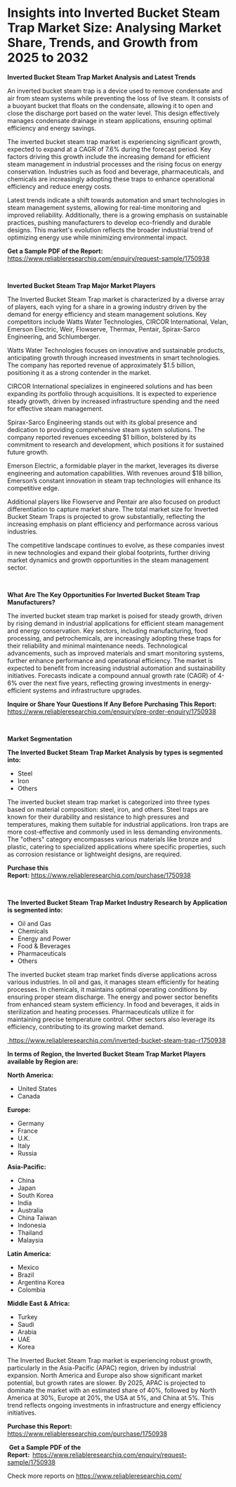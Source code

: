 <p><h1>Insights into Inverted Bucket Steam Trap Market Size: Analysing Market Share, Trends, and Growth from 2025 to 2032</h1></p><p><strong>Inverted Bucket Steam Trap Market Analysis and Latest Trends</strong></p>
<p><p>An inverted bucket steam trap is a device used to remove condensate and air from steam systems while preventing the loss of live steam. It consists of a buoyant bucket that floats on the condensate, allowing it to open and close the discharge port based on the water level. This design effectively manages condensate drainage in steam applications, ensuring optimal efficiency and energy savings.</p><p>The inverted bucket steam trap market is experiencing significant growth, expected to expand at a CAGR of 7.6% during the forecast period. Key factors driving this growth include the increasing demand for efficient steam management in industrial processes and the rising focus on energy conservation. Industries such as food and beverage, pharmaceuticals, and chemicals are increasingly adopting these traps to enhance operational efficiency and reduce energy costs.</p><p>Latest trends indicate a shift towards automation and smart technologies in steam management systems, allowing for real-time monitoring and improved reliability. Additionally, there is a growing emphasis on sustainable practices, pushing manufacturers to develop eco-friendly and durable designs. This market's evolution reflects the broader industrial trend of optimizing energy use while minimizing environmental impact.</p></p>
<p><strong>Get a Sample PDF of the Report:&nbsp;</strong> <a href="https://www.reliableresearchiq.com/enquiry/request-sample/1750938?utm_campaign=2730&utm_medium=2&utm_source=Github&utm_content=ia&utm_term=10042025&utm_id=inverted-bucket-steam-trap">https://www.reliableresearchiq.com/enquiry/request-sample/1750938</a></p>
<p>&nbsp;</p>
<p><strong>Inverted Bucket Steam Trap Major Market Players</strong></p>
<p><p>The Inverted Bucket Steam Trap market is characterized by a diverse array of players, each vying for a share in a growing industry driven by the demand for energy efficiency and steam management solutions. Key competitors include Watts Water Technologies, CIRCOR International, Velan, Emerson Electric, Weir, Flowserve, Thermax, Pentair, Spirax-Sarco Engineering, and Schlumberger.</p><p>Watts Water Technologies focuses on innovative and sustainable products, anticipating growth through increased investments in smart technologies. The company has reported revenue of approximately $1.5 billion, positioning it as a strong contender in the market.</p><p>CIRCOR International specializes in engineered solutions and has been expanding its portfolio through acquisitions. It is expected to experience steady growth, driven by increased infrastructure spending and the need for effective steam management.</p><p>Spirax-Sarco Engineering stands out with its global presence and dedication to providing comprehensive steam system solutions. The company reported revenues exceeding $1 billion, bolstered by its commitment to research and development, which positions it for sustained future growth.</p><p>Emerson Electric, a formidable player in the market, leverages its diverse engineering and automation capabilities. With revenues around $18 billion, Emerson’s constant innovation in steam trap technologies will enhance its competitive edge.</p><p>Additional players like Flowserve and Pentair are also focused on product differentiation to capture market share. The total market size for Inverted Bucket Steam Traps is projected to grow substantially, reflecting the increasing emphasis on plant efficiency and performance across various industries.</p><p>The competitive landscape continues to evolve, as these companies invest in new technologies and expand their global footprints, further driving market dynamics and growth opportunities in the steam management sector.</p></p>
<p>&nbsp;</p>
<p><strong>What Are The Key Opportunities For Inverted Bucket Steam Trap Manufacturers?</strong></p>
<p><p>The inverted bucket steam trap market is poised for steady growth, driven by rising demand in industrial applications for efficient steam management and energy conservation. Key sectors, including manufacturing, food processing, and petrochemicals, are increasingly adopting these traps for their reliability and minimal maintenance needs. Technological advancements, such as improved materials and smart monitoring systems, further enhance performance and operational efficiency. The market is expected to benefit from increasing industrial automation and sustainability initiatives. Forecasts indicate a compound annual growth rate (CAGR) of 4-6% over the next five years, reflecting growing investments in energy-efficient systems and infrastructure upgrades.</p></p>
<p><strong>Inquire or Share Your Questions If Any Before Purchasing This Report:</strong> <a href="https://www.reliableresearchiq.com/enquiry/pre-order-enquiry/1750938?utm_campaign=2730&utm_medium=2&utm_source=Github&utm_content=ia&utm_term=10042025&utm_id=inverted-bucket-steam-trap">https://www.reliableresearchiq.com/enquiry/pre-order-enquiry/1750938</a></p>
<p>&nbsp;</p>
<p><strong>Market Segmentation</strong></p>
<p><strong>The Inverted Bucket Steam Trap Market Analysis by types is segmented into:</strong></p>
<p><ul><li>Steel</li><li>Iron</li><li>Others</li></ul></p>
<p><p>The inverted bucket steam trap market is categorized into three types based on material composition: steel, iron, and others. Steel traps are known for their durability and resistance to high pressures and temperatures, making them suitable for industrial applications. Iron traps are more cost-effective and commonly used in less demanding environments. The "others" category encompasses various materials like bronze and plastic, catering to specialized applications where specific properties, such as corrosion resistance or lightweight designs, are required.</p></p>
<p><strong>Purchase this Report:&nbsp;</strong><a href="https://www.reliableresearchiq.com/purchase/1750938?utm_campaign=2730&utm_medium=2&utm_source=Github&utm_content=ia&utm_term=10042025&utm_id=inverted-bucket-steam-trap">https://www.reliableresearchiq.com/purchase/1750938</a></p>
<p>&nbsp;</p>
<p><strong>The Inverted Bucket Steam Trap Market Industry Research by Application is segmented into:</strong></p>
<p><ul><li>Oil and Gas</li><li>Chemicals</li><li>Energy and Power</li><li>Food & Beverages</li><li>Pharmaceuticals</li><li>Others</li></ul></p>
<p><p>The inverted bucket steam trap market finds diverse applications across various industries. In oil and gas, it manages steam efficiently for heating processes. In chemicals, it maintains optimal operating conditions by ensuring proper steam discharge. The energy and power sector benefits from enhanced steam system efficiency. In food and beverages, it aids in sterilization and heating processes. Pharmaceuticals utilize it for maintaining precise temperature control. Other sectors also leverage its efficiency, contributing to its growing market demand.</p></p>
<p><a href="https://www.reliableresearchiq.com/inverted-bucket-steam-trap-r1750938?utm_campaign=2730&utm_medium=2&utm_source=Github&utm_content=ia&utm_term=10042025&utm_id=inverted-bucket-steam-trap">&nbsp;https://www.reliableresearchiq.com/inverted-bucket-steam-trap-r1750938</a></p>
<p><strong>In terms of Region, the Inverted Bucket Steam Trap Market Players available by Region are:</strong></p>
<p>
    <p> <strong> North America: </strong>
        <ul>
            <li>United States</li>
            <li>Canada</li>
        </ul>
        </p> 
    <p> <strong> Europe: </strong>
        <ul>
            <li>Germany</li>
            <li>France</li>
            <li>U.K.</li>
            <li>Italy</li>
            <li>Russia</li>
        </ul>
        </p> 
    <p> <strong> Asia-Pacific: </strong>
        <ul>
            <li>China</li>
            <li>Japan</li>
            <li>South Korea</li>
            <li>India</li>
            <li>Australia</li>
            <li>China Taiwan</li>
            <li>Indonesia</li>
            <li>Thailand</li>
            <li>Malaysia</li>
        </ul>
        </p> 
    <p> <strong> Latin America: </strong>
        <ul>
            <li>Mexico</li>
            <li>Brazil</li>
            <li>Argentina Korea</li>
            <li>Colombia</li>
        </ul>
        </p> 
    <p> <strong> Middle East & Africa: </strong>
        <ul>
            <li>Turkey</li>
            <li>Saudi</li>
            <li>Arabia</li>
            <li>UAE</li>
            <li>Korea</li>
        </ul>
    </p>
    </p>
<p><p>The Inverted Bucket Steam Trap market is experiencing robust growth, particularly in the Asia-Pacific (APAC) region, driven by industrial expansion. North America and Europe also show significant market potential, but growth rates are slower. By 2025, APAC is projected to dominate the market with an estimated share of 40%, followed by North America at 30%, Europe at 20%, the USA at 5%, and China at 5%. This trend reflects ongoing investments in infrastructure and energy efficiency initiatives.</p></p>
<p><strong>Purchase this Report: </strong><a href="https://www.reliableresearchiq.com/purchase/1750938?utm_campaign=2730&utm_medium=2&utm_source=Github&utm_content=ia&utm_term=10042025&utm_id=inverted-bucket-steam-trap">https://www.reliableresearchiq.com/purchase/1750938</a></p>
<p>&nbsp;<strong>Get a Sample PDF of the Report:&nbsp;&nbsp;</strong><a href="https://www.reliableresearchiq.com/enquiry/request-sample/1750938?utm_campaign=2730&utm_medium=2&utm_source=Github&utm_content=ia&utm_term=10042025&utm_id=inverted-bucket-steam-trap">https://www.reliableresearchiq.com/enquiry/request-sample/1750938</a></p>
<p><strong></strong></p>
<p>Check more reports on <a href="https://www.reliableresearchiq.com/?utm_campaign=2730&utm_medium=2&utm_source=Github&utm_content=ia&utm_term=10042025&utm_id=inverted-bucket-steam-trap">https://www.reliableresearchiq.com/</a></p>
